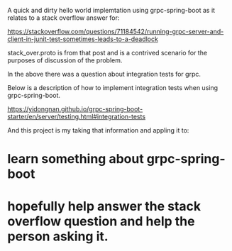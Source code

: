 A quick and dirty hello world implemtation using grpc-spring-boot as it relates to a stack overflow answer for:

https://stackoverflow.com/questions/71184542/running-grpc-server-and-client-in-junit-test-sometimes-leads-to-a-deadlock

stack_over.proto is from that post and is a contrived scenario for the purposes of discussion of the problem.  

In the above there was a question about integration tests for grpc. 

Below is a description of how to implement integration tests when using grpc-spring-boot.

https://yidongnan.github.io/grpc-spring-boot-starter/en/server/testing.html#integration-tests

And this project is my taking that information and appling it to:
# learn something about grpc-spring-boot
# hopefully help answer the stack overflow question and help the person asking it.
